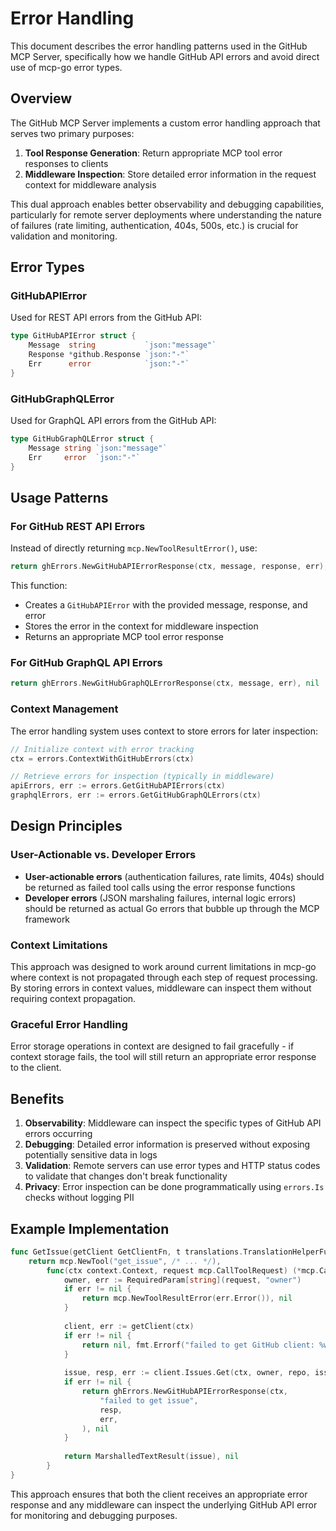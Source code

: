 # Error Handling

This document describes the error handling patterns used in the GitHub MCP
Server, specifically how we handle GitHub API errors and avoid direct use of
mcp-go error types.

## Overview

The GitHub MCP Server implements a custom error handling approach that serves
two primary purposes:

1. **Tool Response Generation**: Return appropriate MCP tool error responses to
   clients
2. **Middleware Inspection**: Store detailed error information in the request
   context for middleware analysis

This dual approach enables better observability and debugging capabilities,
particularly for remote server deployments where understanding the nature of
failures (rate limiting, authentication, 404s, 500s, etc.) is crucial for
validation and monitoring.

## Error Types

### GitHubAPIError

Used for REST API errors from the GitHub API:

```go
type GitHubAPIError struct {
    Message  string           `json:"message"`
    Response *github.Response `json:"-"`
    Err      error            `json:"-"`
}
```

### GitHubGraphQLError

Used for GraphQL API errors from the GitHub API:

```go
type GitHubGraphQLError struct {
    Message string `json:"message"`
    Err     error  `json:"-"`
}
```

## Usage Patterns

### For GitHub REST API Errors

Instead of directly returning `mcp.NewToolResultError()`, use:

```go
return ghErrors.NewGitHubAPIErrorResponse(ctx, message, response, err), nil
```

This function:

- Creates a `GitHubAPIError` with the provided message, response, and error
- Stores the error in the context for middleware inspection
- Returns an appropriate MCP tool error response

### For GitHub GraphQL API Errors

```go
return ghErrors.NewGitHubGraphQLErrorResponse(ctx, message, err), nil
```

### Context Management

The error handling system uses context to store errors for later inspection:

```go
// Initialize context with error tracking
ctx = errors.ContextWithGitHubErrors(ctx)

// Retrieve errors for inspection (typically in middleware)
apiErrors, err := errors.GetGitHubAPIErrors(ctx)
graphqlErrors, err := errors.GetGitHubGraphQLErrors(ctx)
```

## Design Principles

### User-Actionable vs. Developer Errors

- **User-actionable errors** (authentication failures, rate limits, 404s) should
  be returned as failed tool calls using the error response functions
- **Developer errors** (JSON marshaling failures, internal logic errors) should
  be returned as actual Go errors that bubble up through the MCP framework

### Context Limitations

This approach was designed to work around current limitations in mcp-go where
context is not propagated through each step of request processing. By storing
errors in context values, middleware can inspect them without requiring context
propagation.

### Graceful Error Handling

Error storage operations in context are designed to fail gracefully - if context
storage fails, the tool will still return an appropriate error response to the
client.

## Benefits

1. **Observability**: Middleware can inspect the specific types of GitHub API
   errors occurring
2. **Debugging**: Detailed error information is preserved without exposing
   potentially sensitive data in logs
3. **Validation**: Remote servers can use error types and HTTP status codes to
   validate that changes don't break functionality
4. **Privacy**: Error inspection can be done programmatically using `errors.Is`
   checks without logging PII

## Example Implementation

```go
func GetIssue(getClient GetClientFn, t translations.TranslationHelperFunc) (tool mcp.Tool, handler server.ToolHandlerFunc) {
    return mcp.NewTool("get_issue", /* ... */),
        func(ctx context.Context, request mcp.CallToolRequest) (*mcp.CallToolResult, error) {
            owner, err := RequiredParam[string](request, "owner")
            if err != nil {
                return mcp.NewToolResultError(err.Error()), nil
            }
            
            client, err := getClient(ctx)
            if err != nil {
                return nil, fmt.Errorf("failed to get GitHub client: %w", err)
            }
            
            issue, resp, err := client.Issues.Get(ctx, owner, repo, issueNumber)
            if err != nil {
                return ghErrors.NewGitHubAPIErrorResponse(ctx,
                    "failed to get issue",
                    resp,
                    err,
                ), nil
            }
            
            return MarshalledTextResult(issue), nil
        }
}
```

This approach ensures that both the client receives an appropriate error
response and any middleware can inspect the underlying GitHub API error for
monitoring and debugging purposes.
